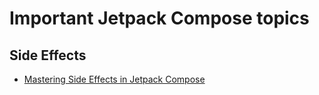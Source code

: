 # Important Jetpack Compose topics


## Side Effects
- [Mastering Side Effects in Jetpack Compose](https://proandroiddev.com/mastering-side-effects-in-jetpack-compose-b7ee46162c01)